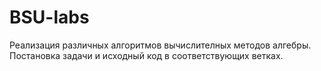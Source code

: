 # BSU-labs

Реализация различных алгоритмов вычислителных методов алгебры. Постановка задачи и исходный код в соответствующих ветках.
